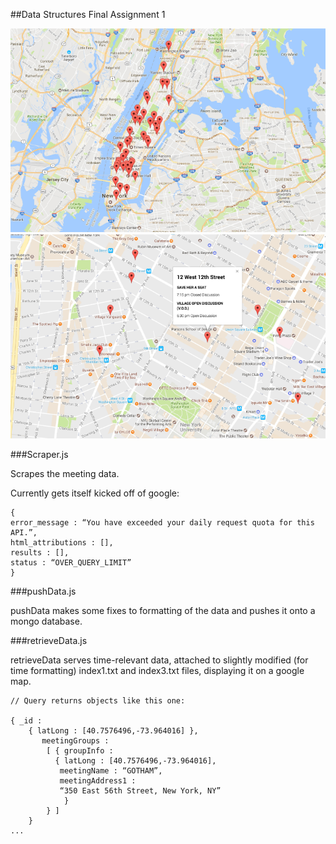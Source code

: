 ##Data Structures Final Assignment 1

![](markers.png)
![](infowindow.png)

###Scraper.js

Scrapes the meeting data. 

Currently gets itself kicked off of google:
```
{
error_message : “You have exceeded your daily request quota for this API.”,
html_attributions : [],
results : [],
status : “OVER_QUERY_LIMIT”
}
```

###pushData.js

pushData makes some fixes to formatting of the data and pushes it onto a mongo database.

###retrieveData.js

retrieveData serves time-relevant data, attached to slightly modified (for time formatting)
index1.txt and index3.txt files, displaying it on a google map.

```
// Query returns objects like this one:

{ _id : 
	{ latLong : [40.7576496,-73.964016] }, 
	   meetingGroups : 
		[ { groupInfo : 
		  { latLong : [40.7576496,-73.964016],
		   meetingName : “GOTHAM”, 
		   meetingAddress1 : 
		   “350 East 56th Street, New York, NY”
			}
		} ]
	}
...
```